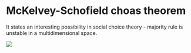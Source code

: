 # McKelvey-Schofield choas theorem

It states an interesting possibility in social choice theory - majority rule is unstable in a multidimensional space.

<img src="../assets/img/voter-policy-space.jpg">
